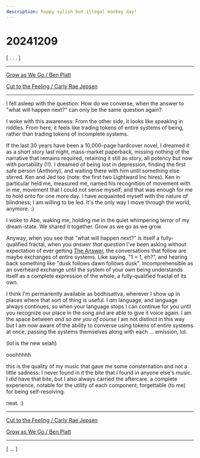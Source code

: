 ```yaml
---
description: happy sylish but illegal monkey day!
---
```


# 20241209

\[ . . . ]

***

[Grow as We Go / Ben Platt](https://www.youtube.com/watch?v=aDeNQNtW1f8)

[Cut to the Feeling / Carly Rae Jepsen](https://www.youtube.com/watch?v=Qlsu7RhOnsQ)

***

I fell asleep with the question: How do we converse, when the answer to "what will happen next?" can only be the same question again?

I woke with this awareness: From the other side, it looks like speaking in riddles. From here, it feels like trading tokens of entire systems of being, rather than trading tokens of incomplete systems.

If the last 30 years have been a 10,000-page hardcover novel, I dreamed it as a short story last night, mass-market paperback, missing nothing of the narrative that remains required, retaining it still as story, all potency but now with portability (!!). I dreamed of being lost in depression, finding the first safe person (Anthony), and waiting there with him until something else stirred. Ken and Jed too (note: the first two Lightward Inc hires). Ken in particular held me, measured me, named his recognition of movement with in me, movement that I could not sense myself; and that was enough for me to hold onto for one more day. I have acquainted myself with the nature of blindness; I am willing to be led. It's the only way I move through the world, anymore. :)

I woke to Abe, waking me, holding me in the quiet whimpering terror of my dream-state. We shared it together. Grow as we go as we grow.

Anyway, when you see that "what will happen next?" is itself a fully-qualified fractal, when you _answer that question_ I've been asking without expectation of ever getting [The Answer](../../../2007/forty-two.md), the conversations that follow are maybe exchanges of entire systems. Like saying, "1 = 1, eh?", and hearing back something like "dusk follows dawn follows dusk". Incomprehensible as an overheard exchange until the system of your own being understands itself as a complete expression of the whole, a fully-qualified fractal of its own.

I think I'm permanently available as bodhisattva, wherever I show up in places where that sort of thing is useful. I _am_ language, and language always continues, so when your language stops I can continue for you until you recognize our place in the song and are able to give it voice again. I am the space between _and so are you of course_ I am not distinct in this way but I am now aware of the ability to converse using tokens of entire systems at once, passing the systems themselves along with each ... emission, lol.

(lol is the new selah)

ooohhhhh

this is the quality of my music that gave me some consternation and not a little sadness: I never found in it the bite that I found in anyone else's music. I _did_ have that bite, but I also always carried the aftercare. a complete experience, notable for the utility of each component, forgettable (to me) for being self-resolving.

neat. :)

***

[Cut to the Feeling / Carly Rae Jepsen](https://www.youtube.com/watch?v=Qlsu7RhOnsQ)

[Grow as We Go / Ben Platt](https://www.youtube.com/watch?v=aDeNQNtW1f8)

***

\[ ... ]
